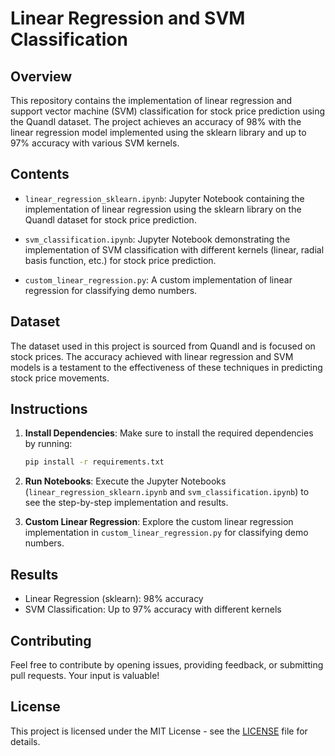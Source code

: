 # Linear Regression and SVM Classification

## Overview

This repository contains the implementation of linear regression and support vector machine (SVM) classification for stock price prediction using the Quandl dataset. The project achieves an accuracy of 98% with the linear regression model implemented using the sklearn library and up to 97% accuracy with various SVM kernels.

## Contents

- `linear_regression_sklearn.ipynb`: Jupyter Notebook containing the implementation of linear regression using the sklearn library on the Quandl dataset for stock price prediction.
  
- `svm_classification.ipynb`: Jupyter Notebook demonstrating the implementation of SVM classification with different kernels (linear, radial basis function, etc.) for stock price prediction.

- `custom_linear_regression.py`: A custom implementation of linear regression for classifying demo numbers.

## Dataset

The dataset used in this project is sourced from Quandl and is focused on stock prices. The accuracy achieved with linear regression and SVM models is a testament to the effectiveness of these techniques in predicting stock price movements.

## Instructions

1. **Install Dependencies**: Make sure to install the required dependencies by running:
    ```bash
    pip install -r requirements.txt
    ```

2. **Run Notebooks**: Execute the Jupyter Notebooks (`linear_regression_sklearn.ipynb` and `svm_classification.ipynb`) to see the step-by-step implementation and results.

3. **Custom Linear Regression**: Explore the custom linear regression implementation in `custom_linear_regression.py` for classifying demo numbers.

## Results

- Linear Regression (sklearn): 98% accuracy
- SVM Classification: Up to 97% accuracy with different kernels

## Contributing

Feel free to contribute by opening issues, providing feedback, or submitting pull requests. Your input is valuable!

## License

This project is licensed under the MIT License - see the [LICENSE](LICENSE) file for details.
